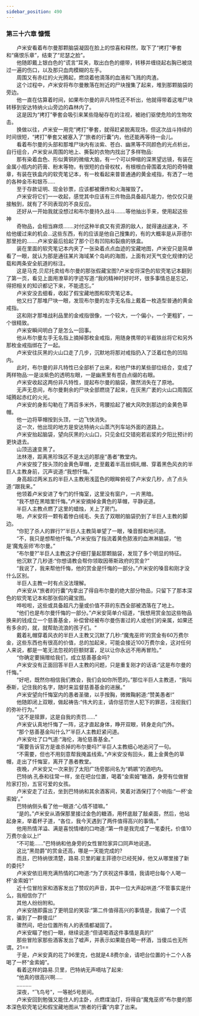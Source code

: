 ```yaml
---
sidebar_position: 490
---
```

### 第三十六章 慷慨  


　　卢米安看着布尔曼那颗脑袋凝固在脸上的惊喜和释然，取下了“拷打”拳套和“痛恨乐章”，结束了“尼瑟之脸”。  
　　他随即戴上银白色的“谎言”耳夹，取出白色的绷带，转移并缠绕起右胸已被烧过一遍的伤口，以及那只血肉模糊的左手。  
　　周围又有赤红的火光腾起，燃烧着他滴落的血液和飞溅的肉渣。  
　　这个过程中，卢米安将布尔曼散落在附近的尸块搜集了起来，堆到那颗脑袋的旁边。  
　　他一直在估算着时间，如果布尔曼的非凡特性还不析出，他就得带着这堆尸块转移到安达特纳火山旁边的森林内了。  
　　这是因为“拷打”拳套会吸引来某些隐秘存在的注视，被祂们驱使危险的生物攻击。  
　　换做以往，卢米安一用完“拷打”拳套，就得赶紧脱离现场，但这次战斗持续的时间很短，“拷打”拳套又被塞入了“旅者的行囊”内，他还能再等待一会儿。  
　　看着布尔曼的头部和那堆尸块内有淡紫、苍白、幽黑等不同颜色的光点析出，自行组合，卢米安从周围的地上、撕裂的衣物内找出了多样物品:  
　　那有染着血色、形似黄铜的微缩大脑，有一个可以伸缩的深黑望远镜，有装在金属小瓶内的药膏、粉末等物，有很短的白骨权杖，有根根白骨围着太阳的奇特徽章，有装在铁盒内的软壳笔记本，有一枚看起来普普通通的黄金戒指，有洒了一地的各种金币和银币.....  
　　至于存款证明、现金钞票，应该都被爆炸和火海摧毁了。  
　　卢米安将它们一一收起，感觉其中应该有三件物品具备超凡能力，他仅仅只是接触到，就有了不同表现的不良反应。  
　　还好从一开始我就没想过和布尔曼持久战斗...….等他抽出手来，使用起这些神  
　　奇物品，会相当麻烦.……对付这种半疯又有资源的敌人，就得速战速决，不给他缓过来的机会…这些东西，有的应该是他自己搜集的，有的大概率是从菲德尔那里抢的.…...卢米安最后拾起了那个已有凹陷和裂痕的铁盒。  
　　装在里面的软壳笔记本内夹了一张染着点点血迹的宝藏地图，卢米安只是简单看了一眼，就认为那是通往某片海域某个岛屿的海图，上面有对天气变化规律的记载和两条安全航道的标注。  
　　这是马克.贝尼托卖给布尔曼的那张假藏宝图?卢米安将深色的软壳笔记本翻到了第一页，看见上面用潦草的字迹写道:“我的精神时好时坏，很多事情总是忘记，得把相关的知识都记下来，不能遗忘。”  
　　卢米安没去细看，收起了假宝藏地图和软壳笔记本。  
　　他又扫了那堆尸块一眼，发现布尔曼的左手无名指上戴着一枚造型普通的黄金戒指。  
　　这和刚才那堆战利品里的金戒指很像，一个较大，一个偏小，一个更粗犷，一个很精致。  
　　卢米安瞬间明白了是怎么一回事。  
　　他从布尔曼左手无名指上摘掉那枚金戒指，用随身携带的半截铁丝将它和另外那枚金戒指绑在了一起。  
　　卢米安往灰黑的火山口走了几步，沉默地将那对戒指扔入了泛着红色的凹陷内。  
　　此时，布尔曼的非凡特性已全部析了出来，和他尸体的某些部位结合，变成了两样物品:一是淡紫色的透明左眼，一是幽黑里有苍白点缀的右眼。  
　　卢米安收起这两份非凡特性，提起布尔曼的脑袋，骤然消失在了原地。  
　　无声无息间，布尔曼剩余的尸块全部燃烧了起来，在灰黑广袤的火山口周围区域腾起赤红的火光。  
　　卢米安的身影勾勒在了两百多米外，弯腰拾起了被大风吹到那边的金黄色草帽。  
　　他一边将草帽按到头顶，一边飞快消失。  
　　这一次，他出现的地方是安达特纳火山蒸汽列车站外面的道路上。  
　　卢米安抬起脑袋，望向灰黑的火山口，只见金红交错宛若岩浆的夕阳比预计的更快退去。  
　　山顶迅速变黑了。  
　　法林港，距离黑珍珠区不是太远的那座“愚者”教堂内。  
　　卢米安按了按头顶的金黄色草帽，走至戴着半高丝绸礼帽、穿着黑色风衣的半巨人主教身前，沉声说道:“我想忏悔。”  
　　身高超过两米五的半巨人主教用浅蓝色的眼眸俯视了卢米安几秒，点了点头道:“跟我来。”  
　　他领着卢米安进了专门的忏悔室，这里没有窗户，一片黑暗。  
　　“我不想在黑暗里忏悔。”卢米安摘掉金黄色的草帽，平静说道。  
　　半巨人主教点燃了这里的蜡烛，关上了房门。  
　　啪，卢米安将一颗有着惨白绒毛、失去了双眼的脑袋扔到了半巨人主教的脚边。  
　　“你犯了杀人的罪行?”半巨人主教简单望了一眼，嗓音醇和地问道。  
　　“不，我只是想帮他忏悔。”卢米安指了指流着黄色脓液的血淋淋脑袋，“他是‘魔鬼巫师’布尔曼。”  
　　“布尔曼?”半巨人主教这才仔细打量起那颗脑袋，发现了多个明显的特征。  
　　他沉默了几秒道:“你想请教会帮你领取因蒂斯政府的赏金?”  
　　“我说了，我来帮他忏悔，他的赏金是忏悔的一部分。”卢米安的嗓音和刚才没什么区别。  
　　半巨人主教一时有点没法理解。  
　　卢米安从“旅者的行囊”内拿出了得自布尔曼的绝大部分物品，只留下了那本深色的软壳笔记本和那张假的藏宝图。  
　　哗啦啦，这些或具备超凡力量或价值不菲的东西全部被洒落在了地上。  
　　“他们也是布尔曼忏悔的一部分。”卢米安简单介绍道，“我想用赏金加这些物品换来的钱成立一个慈善基金，补偿曾经被布尔曼伤害过的人或他们的亲属，如果还有多余的，就，就帮助流浪的孩子们。“  
　　戴着礼帽穿着风衣的半巨人主教又沉默了几秒:“魔鬼巫师’的赏金有60万费尔金，这些东西也有很高的价值，总的加起来，可能会接近100万费尔金，这对任何人来说，都是一笔无法忽视的巨额财富，足以让你永远不用再冒险。”  
　　“你确定要捐赠给我们，成立慈善基金吗?  
　　卢米安没有正面回答半巨人主教的问题，只是重复刚才的话语:“这是布尔曼的忏悔。”  
　　“好吧，既然你相信我们教会，我们会如你所愿的。”那位半巨人主教道，“我叫泰斯，记住我的名字，随时来监督慈善基金的进展。”  
　　卢米安望向忏悔室内的愚者圣徽，以手按胸，微微鞠躬道:“赞美愚者!“  
　　他随即闭上双眼，做起祷告:“伟大的主，请你惩罚世人犯下的罪恶，注视我们的弥补行为。”  
　　“这不是赎罪，这是自我的责罚......”  
　　卢米安认真地忏悔了一阵，这才直起身体，睁开双眼，转身走向门外。  
　　“那个慈善基金叫什么?”半巨人主教赶紧问道。  
　　卢米安吐了口气道:“海伦，海伦慈善基金。”  
　　“需要告诉官方是谁杀掉的布尔曼吗?”半巨人主教细心地追问了一句。  
　　“不需要，但也不用刻意帮我掩盖线索。”卢米安没有回头，戴上金黄色的草帽，走出了忏悔室，离开了愚者教堂。  
　　夜晚，卢米安又一次来到了太阳广场旁那间名为“鹈鹕”的酒吧内。  
　　巴特纳.孔泰和往常一样，坐在吧台位置，喝着“金索姆”糖酒，身旁有位做冒险家打扮，五官可爱的女孩。  
　　卢米安走了过去，坐到巴特纳和其余酒客间，笑着对酒保打了个响指:“一杯‘金索姆’。”  
　　巴特纳侧头看了他一眼道:“心情不错嘛。”  
　　“是的。”卢米安从酒保那里接过金色的糖酒，用杯底敲了敲桌面，然后，他站起身来，举着杯子道，“各位，我今天遇到了两件值得高兴的事情。”  
　　他用热情洋溢、满是喜悦情绪的口吻道:“第一件是我完成了一笔委托，价值10万费尔金以上!”  
　　“不可能……”巴特纳和他身旁的女性冒险家异口同声地说道。  
　　这比“黑勋爵”的赏金还高，哪是一天能完成的?  
　　而且，巴特纳很清楚，路易.贝里的雇主菲德尔已经死掉，他又从哪里接了新的委托?  
　　卢米安依旧用充满热情的口吻道:“为了庆祝这件事情，我请吧台每个人喝一杯‘金索姆’!”  
　　近十位冒险家和酒客发出了赞叹的声音，其中一位大声起哄道:“不管事实是什么，我相信你了!”  
　　其他人纷纷附和。  
　　卢米安随即露出了更明显的笑容:“第二件值得高兴的事情是，我编了一个谎言，骗到了一群傻瓜!”  
　　骤然间，吧台位置所有人的表情都凝固了。  
　　卢米安瞄了他们一眼，继续说道:“但请喝酒这件事情是真的!”  
　　那些冒险家那些酒客发出了嘘声，并表示如果能白喝一杯酒，当傻瓜也无所谓。21==  
　　于是，卢米安真的花了96里克，也就是4.8费尔金，请吧台位置的十二个人各喝了一杯“金索姆”。  
　　看着这样的路易.贝里，巴特纳无声嘀咕了起来:  
　　“他真的很高兴啊.....  
　　..........  
　　深夜，“飞鸟号”，一等舱5号房间。  
　　卢米安回到勉强又能住人的主卧，点燃煤油灯，将得自“魔鬼巫师”布尔曼的那本深色软壳笔记和假宝藏地图从“旅者的行囊”内拿了出来。  
